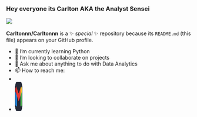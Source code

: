 ### Hey everyone its Carlton AKA the Analyst Sensei

<img src="https://res.cloudinary.com/dg5ir1kvd/image/fetch/f_auto,fl_advanced_resize%2Cc_fill%2Cg_auto%2Cw_2048%2Ch_709/https://www.ccu.edu/_files/images/cags/programs/data-analytics-degree.jpg%3Fv%3D1706743102289">

**Carltonnn/Carltonnn** is a ✨ _special_ ✨ repository because its `README.md` (this file) appears on your GitHub profile.
- 🌱 I’m currently learning Python
- 👯 I’m looking to collaborate on projects
- 💬 Ask me about anything to do with Data Analytics 
- 📫 How to reach me:
-
-   <img src= "https://raw.githubusercontent.com/tandpfun/skill-icons/de91fca307a83d75fc5b1f6ce24540454acead41/icons/Gmail-Dark.svg" width="20" height="80">

